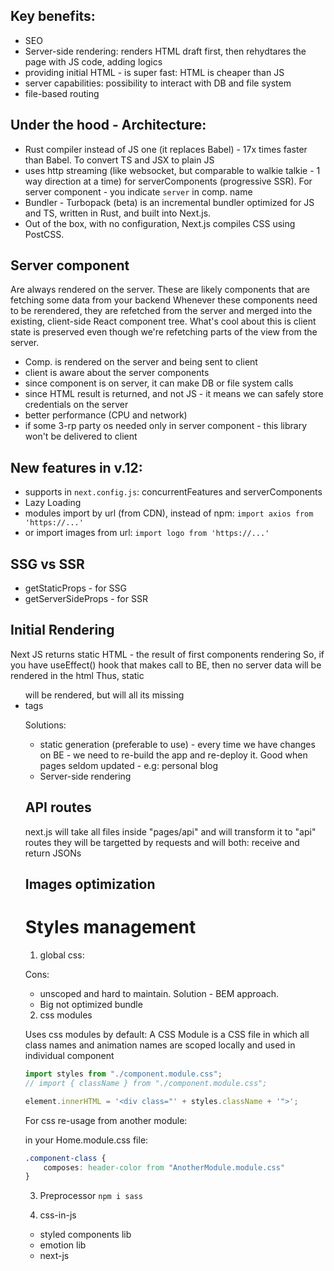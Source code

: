 ## Key benefits:
- SEO
- Server-side rendering: renders HTML draft first, then rehydtares the page with JS code, adding logics
- providing initial HTML - is super fast: HTML is cheaper than JS
- server capabilities: possibility to interact with DB and file system
- file-based routing

## Under the hood - Architecture:
- Rust compiler instead of JS one (it replaces Babel) - 17x times faster than Babel. To convert TS and JSX to plain JS
- uses http streaming (like websocket, but comparable to walkie talkie - 1 way direction at a time) for serverComponents (progressive SSR). For server component - you indicate `server` in comp. name
- Bundler - Turbopack (beta) is an incremental bundler optimized for JS and TS, written in Rust, and built into Next.js.
- Out of the box, with no configuration, Next.js compiles CSS using PostCSS.

## Server component
Are always rendered on the server. These are likely components that are fetching some data from your backend
Whenever these components need to be rerendered, they are refetched from the server and merged into the existing, client-side React component tree. 
What's cool about this is client state is preserved even though we're refetching parts of the view from the server.

- Comp. is rendered on the server and being sent to client
- client is aware about the server components
- since component is on server, it can make DB or file system calls
- since HTML result is returned, and not JS - it means we can safely store credentials on the server
- better performance (CPU and network)
- if some 3-rp party os needed only in server component - this library won't be delivered to client

## New features in v.12:
- supports in `next.config.js`: concurrentFeatures and serverComponents
- Lazy Loading
- modules import by url (from CDN), instead of npm:
`import axios from 'https://...'`
- or import images from url:
`import logo from 'https://...'`

## SSG vs SSR
- getStaticProps - for SSG
- getServerSideProps - for SSR

## Initial Rendering
Next JS returns static HTML - the result of first components rendering
So, if you have useEffect() hook that makes call to BE, then no server data will be rendered in the html
Thus, static <ul> will be rendered, but will all its missing <li> tags

Solutions:
- static generation (preferable to use) - every time we have changes on BE - we need to re-build the app and re-deploy it. 
Good when pages seldom updated - e.g: personal blog
- Server-side rendering

## API routes
next.js will take all files inside "pages/api" and will transform it to "api" routes
they will be targetted by requests and will both: receive and return JSONs

## Images optimization


# Styles management
1. global css:
   
Cons:
- unscoped and hard to maintain. Solution - BEM approach.
- Big not optimized bundle

2. css modules
   
Uses css modules by default:
A CSS Module is a CSS file in which all class names and animation names are scoped locally and used in individual component

```javascript
import styles from "./component.module.css";
// import { className } from "./component.module.css";

element.innerHTML = '<div class="' + styles.className + '">';
```

For css re-usage from another module:
    
in your Home.module.css file:
```css
.component-class {
    composes: header-color from "AnotherModule.module.css"
}
```

3. Preprocessor
`npm i sass`

4. css-in-js
- styled components lib
- emotion lib
- next-js <style jsx> with string literal

Benefit: 
- you can pass dynamic variables in styles
- styles are scoped to the component

```jsx
<style jsx>
    {`
       h1 {
         color: ${colorValueFromComponent};
       }
    `}
</style>
<nav>
    <h1>Title</h1>
</nav>
```

5. utility class library:
- Tailwind
- Windy CSS

6. CSS framework:
- Bootstrap
- Materialize
- Bulma

Pros: 
- prebuilt component
- collection of styles

To use:
1. `npm i bootstrap`
2. `import 'bootstrap/dist/css/bootstrap.css'` in your component

cons:
- large bundle size


7. component library:
- React Bootstrap
- Material UI
- Mantine
